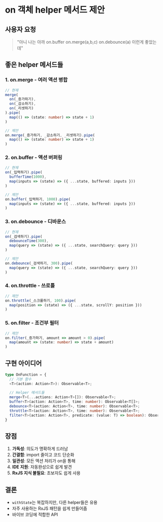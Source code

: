 # on 객체 helper 메서드 제안

## 사용자 요청
> "아니 나는 아까 on.buffer on.merge(a,b,c) on.debounce(a) 이런게 좋았는데"

## 좋은 helper 메서드들

### 1. on.merge - 여러 액션 병합
```typescript
// 현재
merge(
  on(_증가하기),
  on(_감소하기),
  on(_리셋하기)
).pipe(
  map(() => (state: number) => state + 1)
)

// 제안
on.merge(_증가하기, _감소하기, _리셋하기).pipe(
  map(() => (state: number) => state + 1)
)
```

### 2. on.buffer - 액션 버퍼링
```typescript
// 현재
on(_입력하기).pipe(
  bufferTime(1000),
  map(inputs => (state) => ({ ...state, buffered: inputs }))
)

// 제안
on.buffer(_입력하기, 1000).pipe(
  map(inputs => (state) => ({ ...state, buffered: inputs }))
)
```

### 3. on.debounce - 디바운스
```typescript
// 현재
on(_검색하기).pipe(
  debounceTime(300),
  map(query => (state) => ({ ...state, searchQuery: query }))
)

// 제안
on.debounce(_검색하기, 300).pipe(
  map(query => (state) => ({ ...state, searchQuery: query }))
)
```

### 4. on.throttle - 쓰로틀
```typescript
// 제안
on.throttle(_스크롤하기, 100).pipe(
  map(position => (state) => ({ ...state, scrollY: position }))
)
```

### 5. on.filter - 조건부 필터
```typescript
// 제안
on.filter(_증가하기, amount => amount > 0).pipe(
  map(amount => (state: number) => state + amount)
)
```

## 구현 아이디어
```typescript
type OnFunction = {
  // 기본 함수
  <T>(action: Action<T>): Observable<T>;
  
  // Helper 메서드들
  merge<T>(...actions: Action<T>[]): Observable<T>;
  buffer<T>(action: Action<T>, time: number): Observable<T[]>;
  debounce<T>(action: Action<T>, time: number): Observable<T>;
  throttle<T>(action: Action<T>, time: number): Observable<T>;
  filter<T>(action: Action<T>, predicate: (value: T) => boolean): Observable<T>;
}
```

## 장점
1. **가독성**: 의도가 명확하게 드러남
2. **간결함**: import 줄이고 코드 단순화
3. **일관성**: 모든 액션 처리가 on을 통해
4. **IDE 지원**: 자동완성으로 쉽게 발견
5. **RxJS 지식 불필요**: 초보자도 쉽게 사용

## 결론
- `withState`는 복잡하지만, 다른 helper들은 유용
- 자주 사용하는 RxJS 패턴을 쉽게 만들어줌
- 바이브 코딩에 적합한 API